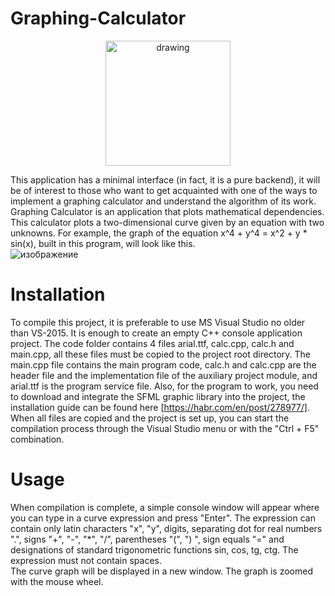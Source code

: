 # Graphing-Calculator   
  <center>
     <img src="https://user-images.githubusercontent.com/71639489/180134955-0582ba39-4c28-437e-        ac10-3e7adedc6644.png" width="200" height="200" alt="drawing" />
  </center>   

This application has a minimal interface (in fact, it is a pure backend), it will be of interest to those who want to get acquainted with one of the ways to implement a graphing calculator and understand the algorithm of its work. Graphing Calculator is an application that plots mathematical dependencies. This calculator plots a two-dimensional curve given by an equation with two unknowns. For example, the graph of the equation x^4 + y^4 = x^2 + y * sin(x), built in this program, will look like this.   
![изображение](https://user-images.githubusercontent.com/71639489/179417935-db67870f-256e-4c4f-ac59-b7c47c3a3925.png)   

# Installation   

To compile this project, it is preferable to use MS Visual Studio no older than VS-2015. It is enough to create an empty C++ console application project. The code folder contains 4 files arial.ttf, calc.cpp, calc.h and main.cpp, all these files must be copied to the project root directory. The main.cpp file contains the main program code, calc.h and calc.cpp are the header file and the implementation file of the auxiliary project module, and arial.ttf is the program service file. Also, for the program to work, you need to download and integrate the SFML graphic library into the project, the installation guide can be found here [https://habr.com/en/post/278977/]. When all files are copied and the project is set up, you can start the compilation process through the Visual Studio menu or with the "Ctrl + F5" combination.  

# Usage   

When compilation is complete, a simple console window will appear where you can type in a curve expression and press "Enter". The expression can contain only latin characters "x", "y", digits, separating dot for real numbers ".", signs "+", "-", "*", "/", parentheses "(", ") ", sign equals "=" and designations of standard trigonometric functions sin, cos, tg, ctg. The expression must not contain spaces.   
The curve graph will be displayed in a new window. The graph is zoomed with the mouse wheel.   
